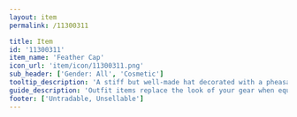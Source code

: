 ```yaml
---
layout: item
permalink: /11300311

title: Item
id: '11300311'
item_name: 'Feather Cap'
icon_url: 'item/icon/11300311.png'
sub_header: ['Gender: All', 'Cosmetic']
tooltip_description: 'A stiff but well-made hat decorated with a pheasant feather.'
guide_description: 'Outfit items replace the look of your gear when equipped.'
footer: ['Untradable, Unsellable']
---
```

